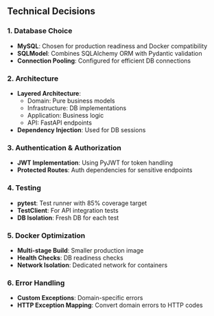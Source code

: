 ## Technical Decisions

### 1. Database Choice
- **MySQL**: Chosen for production readiness and Docker compatibility
- **SQLModel**: Combines SQLAlchemy ORM with Pydantic validation
- **Connection Pooling**: Configured for efficient DB connections

### 2. Architecture
- **Layered Architecture**:
  - Domain: Pure business models
  - Infrastructure: DB implementations
  - Application: Business logic
  - API: FastAPI endpoints
- **Dependency Injection**: Used for DB sessions

### 3. Authentication & Authorization
- **JWT Implementation**: Using PyJWT for token handling
- **Protected Routes**: Auth dependencies for sensitive endpoints

### 4. Testing
- **pytest**: Test runner with 85% coverage target
- **TestClient**: For API integration tests
- **DB Isolation**: Fresh DB for each test

### 5. Docker Optimization
- **Multi-stage Build**: Smaller production image
- **Health Checks**: DB readiness checks
- **Network Isolation**: Dedicated network for containers

### 6. Error Handling
- **Custom Exceptions**: Domain-specific errors
- **HTTP Exception Mapping**: Convert domain errors to HTTP codes